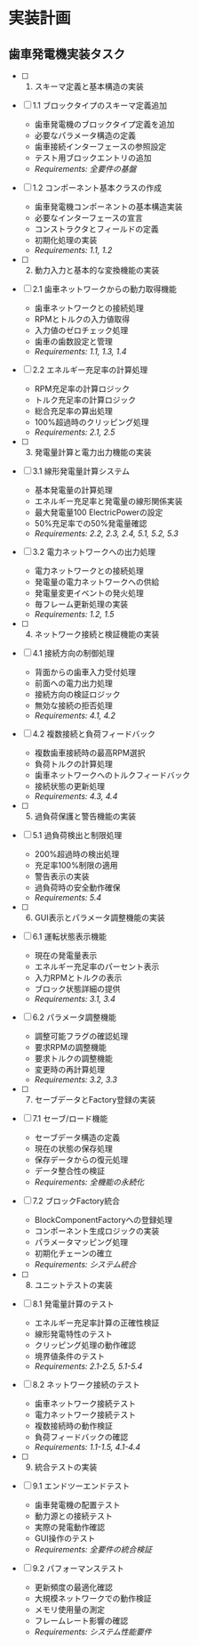 # 実装計画

## 歯車発電機実装タスク

- [ ] 1. スキーマ定義と基本構造の実装
- [ ] 1.1 ブロックタイプのスキーマ定義追加
  - 歯車発電機のブロックタイプ定義を追加
  - 必要なパラメータ構造の定義
  - 歯車接続インターフェースの参照設定
  - テスト用ブロックエントリの追加
  - _Requirements: 全要件の基盤_

- [ ] 1.2 コンポーネント基本クラスの作成
  - 歯車発電機コンポーネントの基本構造実装
  - 必要なインターフェースの宣言
  - コンストラクタとフィールドの定義
  - 初期化処理の実装
  - _Requirements: 1.1, 1.2_

- [ ] 2. 動力入力と基本的な変換機能の実装
- [ ] 2.1 歯車ネットワークからの動力取得機能
  - 歯車ネットワークとの接続処理
  - RPMとトルクの入力値取得
  - 入力値のゼロチェック処理
  - 歯車の歯数設定と管理
  - _Requirements: 1.1, 1.3, 1.4_

- [ ] 2.2 エネルギー充足率の計算処理
  - RPM充足率の計算ロジック
  - トルク充足率の計算ロジック
  - 総合充足率の算出処理
  - 100%超過時のクリッピング処理
  - _Requirements: 2.1, 2.5_

- [ ] 3. 発電量計算と電力出力機能の実装
- [ ] 3.1 線形発電量計算システム
  - 基本発電量の計算処理
  - エネルギー充足率と発電量の線形関係実装
  - 最大発電量100 ElectricPowerの設定
  - 50%充足率での50%発電量確認
  - _Requirements: 2.2, 2.3, 2.4, 5.1, 5.2, 5.3_

- [ ] 3.2 電力ネットワークへの出力処理
  - 電力ネットワークとの接続処理
  - 発電量の電力ネットワークへの供給
  - 発電量変更イベントの発火処理
  - 毎フレーム更新処理の実装
  - _Requirements: 1.2, 1.5_

- [ ] 4. ネットワーク接続と検証機能の実装
- [ ] 4.1 接続方向の制御処理
  - 背面からの歯車入力受付処理
  - 前面への電力出力処理
  - 接続方向の検証ロジック
  - 無効な接続の拒否処理
  - _Requirements: 4.1, 4.2_

- [ ] 4.2 複数接続と負荷フィードバック
  - 複数歯車接続時の最高RPM選択
  - 負荷トルクの計算処理
  - 歯車ネットワークへのトルクフィードバック
  - 接続状態の更新処理
  - _Requirements: 4.3, 4.4_

- [ ] 5. 過負荷保護と警告機能の実装
- [ ] 5.1 過負荷検出と制限処理
  - 200%超過時の検出処理
  - 充足率100%制限の適用
  - 警告表示の実装
  - 過負荷時の安全動作確保
  - _Requirements: 5.4_

- [ ] 6. GUI表示とパラメータ調整機能の実装
- [ ] 6.1 運転状態表示機能
  - 現在の発電量表示
  - エネルギー充足率のパーセント表示
  - 入力RPMとトルクの表示
  - ブロック状態詳細の提供
  - _Requirements: 3.1, 3.4_

- [ ] 6.2 パラメータ調整機能
  - 調整可能フラグの確認処理
  - 要求RPMの調整機能
  - 要求トルクの調整機能
  - 変更時の再計算処理
  - _Requirements: 3.2, 3.3_

- [ ] 7. セーブデータとFactory登録の実装
- [ ] 7.1 セーブ/ロード機能
  - セーブデータ構造の定義
  - 現在の状態の保存処理
  - 保存データからの復元処理
  - データ整合性の検証
  - _Requirements: 全機能の永続化_

- [ ] 7.2 ブロックFactory統合
  - BlockComponentFactoryへの登録処理
  - コンポーネント生成ロジックの実装
  - パラメータマッピング処理
  - 初期化チェーンの確立
  - _Requirements: システム統合_

- [ ] 8. ユニットテストの実装
- [ ] 8.1 発電量計算のテスト
  - エネルギー充足率計算の正確性検証
  - 線形発電特性のテスト
  - クリッピング処理の動作確認
  - 境界値条件のテスト
  - _Requirements: 2.1-2.5, 5.1-5.4_

- [ ] 8.2 ネットワーク接続のテスト
  - 歯車ネットワーク接続テスト
  - 電力ネットワーク接続テスト
  - 複数接続時の動作検証
  - 負荷フィードバックの確認
  - _Requirements: 1.1-1.5, 4.1-4.4_

- [ ] 9. 統合テストの実装
- [ ] 9.1 エンドツーエンドテスト
  - 歯車発電機の配置テスト
  - 動力源との接続テスト
  - 実際の発電動作確認
  - GUI操作のテスト
  - _Requirements: 全要件の統合検証_

- [ ] 9.2 パフォーマンステスト
  - 更新頻度の最適化確認
  - 大規模ネットワークでの動作検証
  - メモリ使用量の測定
  - フレームレート影響の確認
  - _Requirements: システム性能要件_